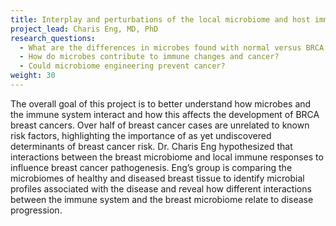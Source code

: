 ```yaml
---
title: Interplay and perturbations of the local microbiome and host immune system in breast cancer
project_lead: Charis Eng, MD, PhD
research_questions:
  - What are the differences in microbes found with normal versus BRCA breast cancers?
  - How do microbes contribute to immune changes and cancer?
  - Could microbiome engineering prevent cancer?
weight: 30
---
```

The overall goal of this project is to better understand how microbes and the immune system interact and how this affects the development of BRCA breast cancers. Over half of breast cancer cases are unrelated to known risk factors, highlighting the importance of as yet undiscovered determinants of breast cancer risk. Dr. Charis Eng hypothesized that interactions between the breast microbiome and local immune responses to influence breast cancer pathogenesis. Eng’s group is comparing the microbiomes of healthy and diseased breast tissue to identify microbial profiles associated with the disease and reveal how different interactions between the immune system and the breast microbiome relate to disease progression.
